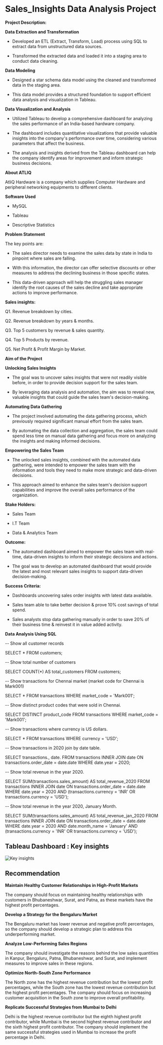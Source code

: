 # Sales_Insights Data Analysis Project

**Project Description:**

**Data Extraction and Transformation**

- Developed an ETL (Extract, Transform, Load) process using SQL to extract data from unstructured data sources.

- Transformed the extracted data and loaded it into a staging area to conduct data cleaning.

**Data Modeling**

- Designed a star schema data model using the cleaned and transformed data in the staging area.

- This data model provides a structured foundation to support efficient data analysis and visualization in Tableau.

**Data Visualization and Analysis**

- Utilized Tableau to develop a comprehensive dashboard for analyzing the sales performance of an India-based hardware company.

- The dashboard includes quantitative visualizations that provide valuable insights into the company's performance over time, considering various parameters that affect the business.

- The analysis and insights derived from the Tableau dashboard can help the company identify areas for improvement and inform strategic business decisions.

**About ATLIQ**

AtliQ Hardware is a company which supplies Computer Hardware and peripheral networking equipments to different clients.

**Software Used**

- MySQL

- Tableau

- Descriptive Statistics

**Problem Statement**

The key points are:

- The sales director needs to examine the sales data by state in India to pinpoint where sales are falling.

- With this information, the director can offer selective discounts or other measures to address the declining business in those specific states.

- This data-driven approach will help the struggling sales manager identify the root causes of the sales decline and take appropriate actions to improve performance.

**Sales insights:** 

Q1. Revenue breakdown by cities.

Q2. Revenue breakdown by years & months.

Q3. Top 5 customers by revenue & sales quantity.

Q4. Top 5 Products by revenue.

Q5. Net Profit & Profit Margin by Market.

**Aim of the Project**

**Unlocking Sales Insights**

- The goal was to uncover sales insights that were not readily visible before, in order to provide decision support for the sales team.
  
- By leveraging data analysis and automation, the aim was to reveal new, valuable insights that could guide the sales team's decision-making.

**Automating Data Gathering**

- The project involved automating the data gathering process, which previously required significant manual effort from the sales team.
  
- By automating the data collection and aggregation, the sales team could spend less time on manual data gathering and focus more on analyzing the insights and making informed decisions.

**Empowering the Sales Team**

- The unlocked sales insights, combined with the automated data gathering, were intended to empower the sales team with the information and tools they need to make more strategic and data-driven decisions.
  
- This approach aimed to enhance the sales team's decision support capabilities and improve the overall sales performance of the organization.

**Stake Holders:**

- Sales Team

- I.T Team

- Data & Analytics Team

**Outcome:**

- The automated dashboard aimed to empower the sales team with real-time, data-driven insights to inform their strategic decisions and actions.
  
- The goal was to develop an automated dashboard that would provide the latest and most relevant sales insights to support data-driven decision-making.

**Success Criteria:**

- Dashboards uncovering sales order insights with latest data available.

- Sales team able to take better decision & prove 10% cost savings of total spend.

- Sales analysts stop data gathering manually in order to save 20% of their business time & reinvest it in value added activity.

**Data Analysis Using SQL**

-- Show all customer records

SELECT * FROM customers;

-- Show total number of customers

SELECT COUNT(*) AS total_customers FROM customers;

-- Show transactions for Chennai market (market code for Chennai is Mark001)

SELECT * FROM transactions WHERE market_code = 'Mark001';

-- Show distinct product codes that were sold in Chennai.

SELECT DISTINCT product_code FROM transactions WHERE market_code = 'Mark001';

-- Show transactions where currency is US dollars.

SELECT * FROM transactions WHERE currency = 'USD';

-- Show transactions in 2020 join by date table.

SELECT transactions., date. FROM transactions INNER JOIN date ON transactions.order_date = date.date WHERE date.year = 2020;

-- Show total revenue in the year 2020.

SELECT SUM(transactions.sales_amount) AS total_revenue_2020 FROM transactions INNER JOIN date ON transactions.order_date = date.date WHERE date.year = 2020 AND (transactions.currency = 'INR' OR transactions.currency = 'USD');

-- Show total revenue in the year 2020, January Month.

SELECT SUM(transactions.sales_amount) AS total_revenue_jan_2020 FROM transactions INNER JOIN date ON transactions.order_date = date.date WHERE date.year = 2020 AND date.month_name = 'January' AND (transactions.currency = 'INR' OR transactions.currency = 'USD');


## **Tableau Dashboard : Key insights**

![Key insights](https://github.com/TanviVRajput/Sales_Insights/assets/151743641/f41373e3-3ce9-4c45-a549-befe91a7cae9)

## **Recommendation**

**Maintain Healthy Customer Relationships in High-Profit Markets**

The company should focus on maintaining healthy relationships with customers in Bhubaneshwar, Surat, and Patna, as these markets have the highest profit percentages.

**Develop a Strategy for the Bengaluru Market**

The Bengaluru market has lower revenue and negative profit percentages, so the company should develop a strategic plan to address this underperforming market.

**Analyze Low-Performing Sales Regions**

The company should investigate the reasons behind the low sales quantities in Kanpur, Bengaluru, Patna, Bhubaneshwar, and Surat, and implement measures to improve sales in these regions.

**Optimize North-South Zone Performance**

The North zone has the highest revenue contribution but the lowest profit percentages, while the South zone has the lowest revenue contribution but the highest profit percentages. The company should focus on increasing customer acquisition in the South zone to improve overall profitability.

**Replicate Successful Strategies from Mumbai to Delhi**

Delhi is the highest revenue contributor but the eighth highest profit contributor, while Mumbai is the second highest revenue contributor and the sixth highest profit contributor. The company should implement the same successful strategies used in Mumbai to increase the profit percentage in Delhi.
